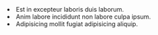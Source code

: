 <m-bullet-list>
    <li>Est in excepteur laboris duis laborum.</li>
    <li>Anim labore incididunt non labore culpa ipsum.</li>
    <li>Adipisicing mollit fugiat adipisicing aliquip.</li>
</m-bullet-list>